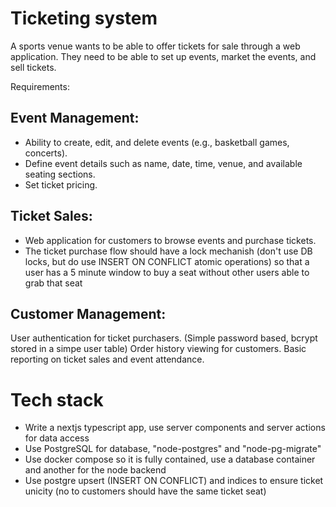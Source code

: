# Ticketing system

A sports venue wants to be able to offer tickets for sale through a web application.
They need to be able to set up events, market the events, and sell tickets. 

Requirements:

## Event Management:
- Ability to create, edit, and delete events (e.g., basketball games, concerts).
- Define event details such as name, date, time, venue, and available seating sections.
- Set ticket pricing.


## Ticket Sales:
- Web application for customers to browse events and purchase tickets.
- The ticket purchase flow should have a lock mechanish (don't use DB locks, but do use INSERT ON CONFLICT atomic operations) so that a user has a 5 minute window to buy a seat without other users able to grab that seat

## Customer Management:
User authentication for ticket purchasers. (Simple password based, bcrypt stored in a simpe user table)
Order history viewing for customers.
Basic reporting on ticket sales and event attendance.

# Tech stack

- Write a nextjs typescript app, use server components and server actions for data access
- Use PostgreSQL for database, "node-postgres" and "node-pg-migrate"
- Use docker compose so it is fully contained, use a database container and another for the node backend
- Use postgre upsert (INSERT ON CONFLICT) and indices to ensure ticket unicity (no to customers should have the same ticket seat)
